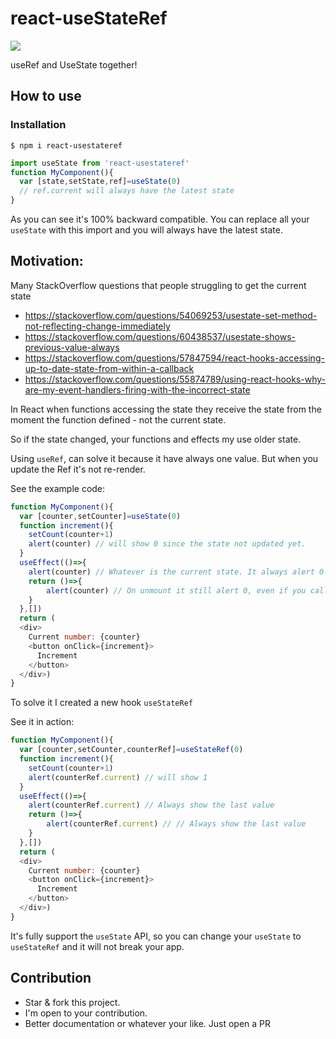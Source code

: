 # react-useStateRef

<img src="https://img.shields.io/static/v1?logo=npm&message=react-usestateRef">

useRef and UseState together!

## How to use

### Installation

```shell
$ npm i react-usestateref
```

```javascript
import useState from 'react-usestateref'
function MyComponent(){
  var [state,setState,ref]=useState(0)
  // ref.current will always have the latest state  
}
```

As you can see it's 100% backward compatible. You can replace all your `useState` with this import and you will always have the latest state.

## Motivation:

Many StackOverflow questions that people struggling to get the current state

- https://stackoverflow.com/questions/54069253/usestate-set-method-not-reflecting-change-immediately
- https://stackoverflow.com/questions/60438537/usestate-shows-previous-value-always
- https://stackoverflow.com/questions/57847594/react-hooks-accessing-up-to-date-state-from-within-a-callback
- https://stackoverflow.com/questions/55874789/using-react-hooks-why-are-my-event-handlers-firing-with-the-incorrect-state

In React when functions accessing the state they receive the state from the moment
the function defined - not the current state.

So if the state changed, your functions and effects my use older state.

Using `useRef`, can solve it because it have always one value. But when you update the Ref it's not re-render.

See the example code:

```js
function MyComponent(){
  var [counter,setCounter]=useState(0)
  function increment(){
    setCount(counter+1)
    alert(counter) // will show 0 since the state not updated yet.			
  }
  useEffect(()=>{
    alert(counter) // Whatever is the current state. It always alert 0
    return ()=>{
        alert(counter) // On unmount it still alert 0, even if you called increment many times.
    }
  },[])
  return (
  <div>
    Current number: {counter}
    <button onClick={increment}>
      Increment
    </button>
  </div>)
}
```

To solve it I created a new hook `useStateRef`

See it in action:

```js
function MyComponent(){
  var [counter,setCounter,counterRef]=useStateRef(0)
  function increment(){
    setCount(counter+1)
    alert(counterRef.current) // will show 1
  }
  useEffect(()=>{
    alert(counterRef.current) // Always show the last value
    return ()=>{
        alert(counterRef.current) // // Always show the last value
    }
  },[])
  return (
  <div>
    Current number: {counter}
    <button onClick={increment}>
      Increment
    </button>
  </div>)
}
```

It's fully support the `useState` API, so you can change your `useState` to `useStateRef` and it will not break your app.

## Contribution

- Star & fork this project.
- I'm open to your contribution.
- Better documentation or whatever your like. Just open a PR
